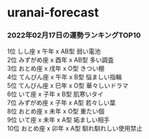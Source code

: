 # uranai-forecast

### 2022年02月17日の運勢ランキングTOP10
1位	しし座 x 午年 x AB型	弱い電池<br>2位	みずがめ座 x 酉年 x AB型	多い調査<br>3位	おとめ座 x 戌年 x O型	きつい棚<br>4位	てんびん座 x 午年 x B型	悩ましい指輪<br>5位	てんびん座 x 巳年 x O型	華々しいドラマ<br>6位	いて座 x 子年 x B型	肌寒いタイ<br>7位	みずがめ座 x 子年 x A型	若々しい葉<br>8位	おとめ座 x 未年 x O型	重たい個<br>9位	いて座 x 未年 x A型	妬ましい相手<br>10位	おとめ座 x 卯年 x A型	馴れ馴れしい使用禁止<br>